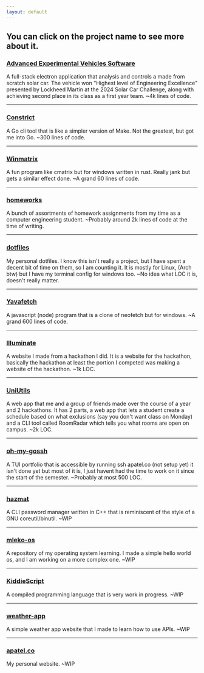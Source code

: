 ```yaml
---
layout: default
---
```


## You can click on the project name to see more about it.

### [Advanced Experimental Vehicles Software](projects/AEV.md)

A full-stack electron application that analysis and controls a made from scratch solar car. The vehicle won "Highest level of Engineering Excellence" presented by Lockheed Martin at the 2024 Solar Car Challenge, along with achieving second place in its class as a first year team. ~4k lines of code.

____

### [Constrict](projects/Constrict.md)

A Go cli tool that is like a simpler version of Make. Not the greatest, but got me into Go. ~300 lines of code.

____

### [Winmatrix](projects/Winmatrix.md)

A fun program like cmatrix but for windows written in rust. Really jank but gets a similar effect done. ~A grand 60 lines of code.

____

### [homeworks](projects/homeworks.md)

A bunch of assortments of homework assignments from my time as a computer engineering student. ~Probably around 2k lines of code at the time of writing.

____

### [dotfiles](projects/dotfiles.md)

My personal dotfiles. I know this isn't really a project, but I have spent a decent bit of time on them, so I am counting it. It is mostly for Linux, (Arch btw) but I have my terminal config for windows too. ~No idea what LOC it is, doesn't really matter.

____

### [Yavafetch](projects/Yavafetch.md)

A javascript (node) program that is a clone of neofetch but for windows. ~A grand 600 lines of code.

____

### [Illuminate](projects/Illuminate.md)

A website I made from a hackathon I did. It is a website for the hackathon, basically the hackathon at least the portion I competed was making a website of the hackathon. ~1k LOC.

____

### [UniUtils](projects/UniUtils.md)

A web app that me and a group of friends made over the course of a year and 2 hackathons. It has 2 parts, a web app that lets a student create a schedule based on what exclusions (say you don't want class on Monday) and a CLI tool called RoomRadar which tells you what rooms are open on campus. ~2k LOC.

____

### [oh-my-gossh](projects/oh-my-gossh.md)

A TUI portfolio that is accessible by running ssh apatel.co (not setup yet) it isn't done yet but most of it is, I just havent had the time to work on it since the start of the semester. ~Probably at most 500 LOC.

____

### [hazmat](projects/hazmat.md)

A CLI password manager written in C++ that is reminiscent of the style of a GNU coreutil/binutil. ~WIP

____

### [mleko-os](projects/mleko-os.md)

A repository of my operating system learning. I made a simple hello world os, and I am working on a more complex one. ~WIP

____

### [KiddieScript](projects/KiddieScript.md)

A compiled programming language that is very work in progress. ~WIP

____

### [weather-app](projects/weather-app.md)

A simple weather app website that I made to learn how to use APIs. ~WIP

____

### [apatel.co](projects/apatel.co.md)

My personal website. ~WIP
